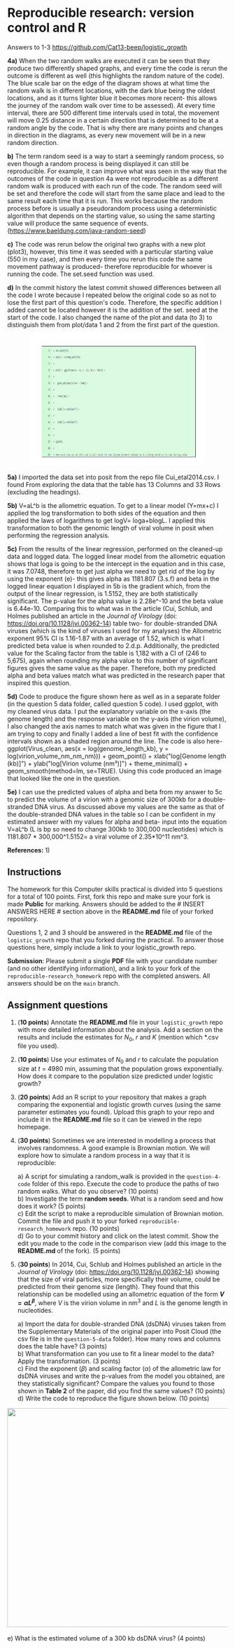 # Reproducible research: version control and R

Answers to 1-3 https://github.com/Cat13-beep/logistic_growth

**4a)** When the two random walks are executed it can be seen that they produce two differently shaped graphs, and every time the code is rerun the outcome is different as well (this highlights the random nature of the code). The blue scale bar on the edge of the diagram shows at what time the random walk is in different locations, with the dark blue being the oldest locations, and as it turns lighter blue it becomes more recent- this allows the journey of the random walk over time to be assessed). At every time interval, there are 500 different time intervals used in total, the movement will move 0.25 distance in a certain direction that is determined to be at a random angle by the code. That is why there are many points and changes in direction in the diagrams, as every new movement will be in a new random direction.

**b)** The term random seed is a way to start a seemingly random process, so even though a random process is being displayed it can still be reproducible. For example, it can improve what was seen in the way that the outcomes of the code in question 4a were not reproducible as a different random walk is produced with each run of the code. The random seed will be set and therefore the code will start from the same place and lead to the same result each time that it is run. This works because the random process before is usually a pseudorandom process using a deterministic algorithm that depends on the starting value, so using the same starting value will produce the same sequence of events. (https://www.baeldung.com/java-random-seed)

**c)** The code was rerun below the original two graphs with a new plot (plot3), however, this time it was seeded with a particular starting value (550 in my case), and then every time you rerun this code the same movement pathway is produced- therefore reproducible for whoever is running the code. The set.seed function was used.

**d)** In the commit history the latest commit showed differences between all the code I wrote because I repeated below the original code so as not to lose the first part of this question's code. Therefore, the specific addition I added cannot be located however it is the addition of the set. seed at the start of the code. I also changed the name of the plot and data (to 3) to distinguish them from plot/data 1 and 2 from the first part of the question. 

<p align="center">
<img src="https://github.com/Cat13-beep/reproducible-research_homework/blob/main/question-4-code/Question%204%20image.png" width="400" height="300">
</p>

**5a)** I imported the data set into posit from the repo file Cui_etal2014.csv. I found From exploring the data that the table has 13 Columns and 33 Rows (excluding the headings). 

**5b)** V=aL^b is the allometric equation. To get to a linear model (Y=mx+c) I applied the log transformation to both sides of the equation and then applied the laws of logarithms to get logV= loga+blogL. I applied this transformation to both the genomic length of viral volume in posit when performing the regression analysis.

**5c)** From the results of the linear regression, performed on the cleaned-up data and logged data. The logged linear model from the allometric equation shows that loga is going to be the intercept in the equation and in this case, it was 7.0748, therefore to get just alpha we need to get rid of the log by using the exponent (e)- this gives alpha as 1181.807 (3.s.f) and beta in the logged linear equation I displayed in 5b is the gradient which, from the output of the linear regression, is 1.5152, they are both statistically significant. The p-value for the alpha value is 2.28e^-10 and the beta value is 6.44e-10. Comparing this to what was in the article (Cui, Schlub, and Holmes published an article in the *Journal of Virology* (doi: https://doi.org/10.1128/jvi.00362-14) table two- for double-stranded DNA viruses (which is the kind of viruses I used for my analyses) the Allometric exponent 95% CI is 1.16-1.87 with an average of 1.52, which is what I predicted beta value is when rounded to 2.d.p. Additionally, the predicted value for the Scaling factor from the table is 1,182 with a CI of (246 to 5,675), again when rounding my alpha value to this number of significant figures gives the same value as the paper. Therefore, both my predicted alpha and beta values match what was predicted in the research paper that inspired this question. 

**5d)** Code to produce the figure shown here as well as in a separate folder (in the question 5 data folder, called question 5 code). I used ggplot, with my cleaned virus data. I put the explanatory variable on the x-axis (the genome length) and the response variable on the y-axis (the virion volume), I also changed the axis names to match what was given in the figure that I am trying to copy and finally I added a line of best fit with the confidence intervals shown as a shaded region around the line. The code is also here- ggplot(Virus_clean, aes(x = log(genome_length_kb), y = log(virion_volume_nm_nm_nm))) + geom_point() + xlab("log[Genome length (kb)]") + ylab("log[Virion volume (nm³)]") + theme_minimal() + geom_smooth(method=lm, se=TRUE). Using this code produced an image that looked like the one in the question.
 
**5e)** I can use the predicted values of alpha and beta from my answer to 5c to predict the volume of a virion with a genomic size of 300kb for a double-stranded DNA virus. As discussed above my values are the same as that of the double-stranded DNA values in the table so I can be confident in my estimated answer with my values for alpha and beta- input into the equation V=aL^b (L is bp so need to change 300kb to 300,000 nucleotides) which is 1181.807 * 300,000^1.5152= a viral volume of 2.35*10^11 nm^3.

**References:**
1) 

## Instructions

The homework for this Computer skills practical is divided into 5 questions for a total of 100 points. First, fork this repo and make sure your fork is made **Public** for marking. Answers should be added to the # INSERT ANSWERS HERE # section above in the **README.md** file of your forked repository.

Questions 1, 2 and 3 should be answered in the **README.md** file of the `logistic_growth` repo that you forked during the practical. To answer those questions here, simply include a link to your logistic_growth repo.

**Submission**: Please submit a single **PDF** file with your candidate number (and no other identifying information), and a link to your fork of the `reproducible-research_homework` repo with the completed answers. All answers should be on the `main` branch.

## Assignment questions 

1) (**10 points**) Annotate the **README.md** file in your `logistic_growth` repo with more detailed information about the analysis. Add a section on the results and include the estimates for $N_0$, $r$ and $K$ (mention which *.csv file you used).
   
2) (**10 points**) Use your estimates of $N_0$ and $r$ to calculate the population size at $t$ = 4980 min, assuming that the population grows exponentially. How does it compare to the population size predicted under logistic growth? 

3) (**20 points**) Add an R script to your repository that makes a graph comparing the exponential and logistic growth curves (using the same parameter estimates you found). Upload this graph to your repo and include it in the **README.md** file so it can be viewed in the repo homepage.
   
4) (**30 points**) Sometimes we are interested in modelling a process that involves randomness. A good example is Brownian motion. We will explore how to simulate a random process in a way that it is reproducible:

   a) A script for simulating a random_walk is provided in the `question-4-code` folder of this repo. Execute the code to produce the paths of two random walks. What do you observe? (10 points) \
   b) Investigate the term **random seeds**. What is a random seed and how does it work? (5 points) \
   c) Edit the script to make a reproducible simulation of Brownian motion. Commit the file and push it to your forked `reproducible-research_homework` repo. (10 points) \
   d) Go to your commit history and click on the latest commit. Show the edit you made to the code in the comparison view (add this image to the **README.md** of the fork). (5 points) 

5) (**30 points**) In 2014, Cui, Schlub and Holmes published an article in the *Journal of Virology* (doi: https://doi.org/10.1128/jvi.00362-14) showing that the size of viral particles, more specifically their volume, could be predicted from their genome size (length). They found that this relationship can be modelled using an allometric equation of the form **$`V = \alpha L^{\beta}`$**, where $`V`$ is the virion volume in nm<sup>3</sup> and $`L`$ is the genome length in nucleotides.

   a) Import the data for double-stranded DNA (dsDNA) viruses taken from the Supplementary Materials of the original paper into Posit Cloud (the csv file is in the `question-5-data` folder). How many rows and columns does the table have? (3 points)\
   b) What transformation can you use to fit a linear model to the data? Apply the transformation. (3 points) \
   c) Find the exponent ($\beta$) and scaling factor ($\alpha$) of the allometric law for dsDNA viruses and write the p-values from the model you obtained, are they statistically significant? Compare the values you found to those shown in **Table 2** of the paper, did you find the same values? (10 points) \
   d) Write the code to reproduce the figure shown below. (10 points) 

  <p align="center">
     <img src="https://github.com/josegabrielnb/reproducible-research_homework/blob/main/question-5-data/allometric_scaling.png" width="600" height="500">
  </p>

  e) What is the estimated volume of a 300 kb dsDNA virus? (4 points) 
